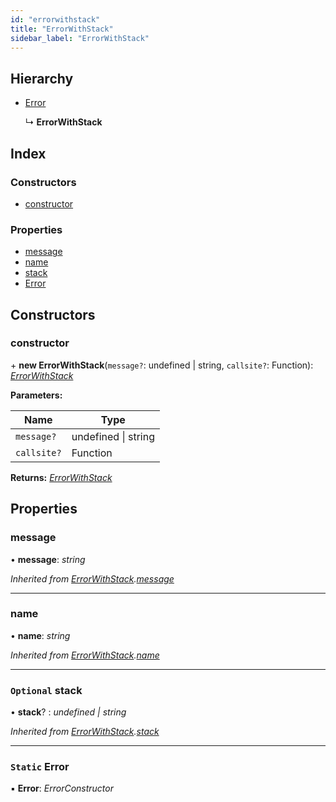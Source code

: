 ```yaml
---
id: "errorwithstack"
title: "ErrorWithStack"
sidebar_label: "ErrorWithStack"
---
```


## Hierarchy

* [Error](errorwithstack.md#static-error)

  ↳ **ErrorWithStack**

## Index

### Constructors

* [constructor](errorwithstack.md#constructor)

### Properties

* [message](errorwithstack.md#message)
* [name](errorwithstack.md#name)
* [stack](errorwithstack.md#optional-stack)
* [Error](errorwithstack.md#static-error)

## Constructors

###  constructor

\+ **new ErrorWithStack**(`message?`: undefined | string, `callsite?`: Function): *[ErrorWithStack](errorwithstack.md)*

**Parameters:**

Name | Type |
------ | ------ |
`message?` | undefined &#124; string |
`callsite?` | Function |

**Returns:** *[ErrorWithStack](errorwithstack.md)*

## Properties

###  message

• **message**: *string*

*Inherited from [ErrorWithStack](errorwithstack.md).[message](errorwithstack.md#message)*

___

###  name

• **name**: *string*

*Inherited from [ErrorWithStack](errorwithstack.md).[name](errorwithstack.md#name)*

___

### `Optional` stack

• **stack**? : *undefined | string*

*Inherited from [ErrorWithStack](errorwithstack.md).[stack](errorwithstack.md#optional-stack)*

___

### `Static` Error

▪ **Error**: *ErrorConstructor*

